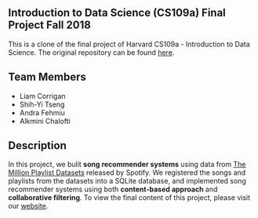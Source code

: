 ## Introduction to Data Science (CS109a) Final Project Fall 2018
This is a clone of the final project of Harvard CS109a - Introduction to Data Science. The original repository can be found [here](https://github.com/lmcorrigan0/testgpages).

## Team Members
* Liam Corrigan
* Shih-Yi Tseng
* Andra Fehmiu
* Alkmini Chalofti 

## Description
In this project, we bulit **song recommender systems** using data from [The Million Playlist Datasets](https://engineering.atspotify.com/2018/05/30/introducing-the-million-playlist-dataset-and-recsys-challenge-2018/) released by Spotify.
We registered the songs and playlists from the datasets into a SQLite database, and implemented song recommender systems using both **content-based approach** and **collaborative filtering**.
To view the final content of this project, please visit our [website](https://lmcorrigan0.github.io/testgpages/).
